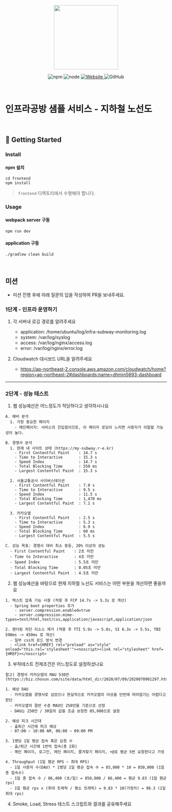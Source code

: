 <p align="center">
    <img width="200px;" src="https://raw.githubusercontent.com/woowacourse/atdd-subway-admin-frontend/master/images/main_logo.png"/>
</p>
<p align="center">
  <img alt="npm" src="https://img.shields.io/badge/npm-%3E%3D%205.5.0-blue">
  <img alt="node" src="https://img.shields.io/badge/node-%3E%3D%209.3.0-blue">
  <a href="https://edu.nextstep.camp/c/R89PYi5H" alt="nextstep atdd">
    <img alt="Website" src="https://img.shields.io/website?url=https%3A%2F%2Fedu.nextstep.camp%2Fc%2FR89PYi5H">
  </a>
  <img alt="GitHub" src="https://img.shields.io/github/license/next-step/atdd-subway-service">
</p>

<br>

# 인프라공방 샘플 서비스 - 지하철 노선도

<br>

## 🚀 Getting Started

### Install
#### npm 설치
```
cd frontend
npm install
```
> `frontend` 디렉토리에서 수행해야 합니다.

### Usage
#### webpack server 구동
```
npm run dev
```
#### application 구동
```
./gradlew clean build
```
<br>

## 미션

* 미션 진행 후에 아래 질문의 답을 작성하여 PR을 보내주세요.

### 1단계 - 인프라 운영하기
1. 각 서버내 로깅 경로를 알려주세요
    - application: /home/ubuntu/log/infra-subway-monitoring.log
    - system: /var/log/syslog
    - access: /var/log/nginx/access.log
    - error: /var/log/nginx/error.log

2. Cloudwatch 대시보드 URL을 알려주세요
    - https://ap-northeast-2.console.aws.amazon.com/cloudwatch/home?region=ap-northeast-2#dashboards:name=dhmin5693-dashboard

---

### 2단계 - 성능 테스트
1. 웹 성능예산은 어느정도가 적당하다고 생각하시나요

```text
A. 예비 분석
  1. 가장 중요한 페이지
    - 메인페이지: 서비스의 진입점이므로, 이 페이지 로딩이 느리면 사용자가 이탈할 가능성이 높다.

B. 경쟁사 분석
  1. 현재 내 사이트 상태 (https://my-subway.r-e.kr)
    - First Contentful Paint    : 14.7 s
    - Time to Interactive       : 15.3 s
    - Speed Index               : 14.7 s
    - Total Blocking Time       : 550 ms
    - Largest Contentful Paint  : 15.3 s
    
  2. 서울교통공사 사이버스테이션
    - First Contentful Paint    : 7.0 s
    - Time to Interactive       : 9.5 s
    - Speed Index               : 11.5 s
    - Total Blocking Time       : 1,470 ms
    - Largest Contentful Paint  : 7.1 s
    
  3. 카카오맵
    - First Contentful Paint    : 2.5 s
    - Time to Interactive       : 5.3 s
    - Speed Index               : 6.9 s
    - Total Blocking Time       : 60 ms
    - Largest Contentful Paint  : 5.5 s    

C. 성능 목표: 경쟁사 대비 최소 동등, 20% 이상의 성능
  - First Contentful Paint    : 2초 미만
  - Time to Interactive       : 4초 미만
  - Speed Index               : 5.5초 미만
  - Total Blocking Time       : 0.05초 미만
  - Largest Contentful Paint  : 4.5초 미만

```

2. 웹 성능예산을 바탕으로 현재 지하철 노선도 서비스는 어떤 부분을 개선하면 좋을까요

```text
1. 텍스트 압축 기능 사용 (적용 후 FCP 14.7s -> 5.3s 로 개선)
  - Spring boot properties 추가
    - server.compression.enabled=true
    - server.compression.mime-types=text/html,text/css,application/javascript,application/json

2. 렌더링 차단 리소스 제거 (적용 후 TTI 5.9s -> 5.8s, SI 6.3s -> 5.5s, TBI 590ms -> 450ms 로 개선)
  - 일부 css의 로드 방식 변경
  - <link href={HREF} rel="preload" as="style" onload="this.rel='stylesheet'"><noscript><link rel="stylesheet" href={HREF}></noscript>
```

3. 부하테스트 전제조건은 어느정도로 설정하셨나요

```text
참고) 경쟁사 카카오맵의 MAU 530만 (https://biz.chosun.com/site/data/html_dir/2020/07/09/2020070901297.html)

1. 예상 DAU
  - 카카오맵을 경쟁사로 삼았으나 현실적으로 카카오맵의 아성을 단번에 따라잡기는 어렵다고 판단
  - 카카오맵의 절반 수준 MAU인 250만을 기준으로 선정
  - DAU는 250만 / 30일의 값을 조금 보정한 85,000으로 설정

2. 예상 피크 시간대
  - 출퇴근 시간에 피크 예상
  - 07:00 ~ 10:00 AM, 06:00 ~ 09:00 PM

3. 1명당 1일 평균 접속 혹은 요청 수
  - 출/퇴근 시간에 1번씩 접속(총 2회)
  - 메인 페이지, 로그인, 메인 페이지, 즐겨찾기 페이지, +@로 평균 5번 요청한다고 가정

4. Throughput (1일 평균 RPS ~ 최대 RPS)
  - 1일 사용자 수(DAU) * 1명당 1일 평균 접속 수 = 85,000 * 10 = 850,000 (1일 총 접속수)
  - 1일 총 접속 수 / 86,400 (초/일) = 850,000 / 86,400 = 평균 9.83 (1일 평균 rps)
  - 1일 평균 rps x (최대 트래픽 / 평소 트래픽) = 9.83 * 10(가정치) = 98.3 (1일 최대 rps)

```

4. Smoke, Load, Stress 테스트 스크립트와 결과를 공유해주세요
